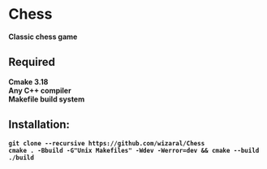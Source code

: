 # **Chess**
**Classic chess game**

## **Required**
**Cmake 3.18**\
**Any C++ compiler**\
**Makefile build system**

## **Installation:**
**`git clone --recursive https://github.com/wizaral/Chess`**\
**`cmake . -Bbuild -G"Unix Makefiles" -Wdev -Werror=dev && cmake --build ./build`**

